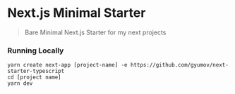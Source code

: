 # Next.js Minimal Starter

> Bare Minimal Next.js Starter for my next projects

### Running Locally

```
yarn create next-app [project-name] -e https://github.com/gyumov/next-starter-typescript
cd [project name]
yarn dev
```
